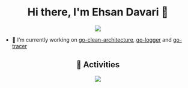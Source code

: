 <h1 align="center">Hi there, I'm Ehsan Davari 👋</h1>

<p align="center">
  <a href="#" alt="ehsan davari's github profile summary"><img src="https://github-profile-summary-cards.vercel.app/api/cards/profile-details?username=ehsandavari&theme=github" /></a>
</p>

- 🔭 I’m currently working on [go-clean-architecture](https://github.com/ehsandavari/go-clean-architecture), [go-logger](https://github.com/ehsandavari/go-logger) and [go-tracer](https://github.com/ehsandavari/go-tracer)

<h2 align="center">🚀 Activities</h2>
<p align="center">
  <a href="#" alt="ehsan davari's github stats"><img src="https://github-readme-stats.vercel.app/api?username=ehsandavari" /></a>
</p>
